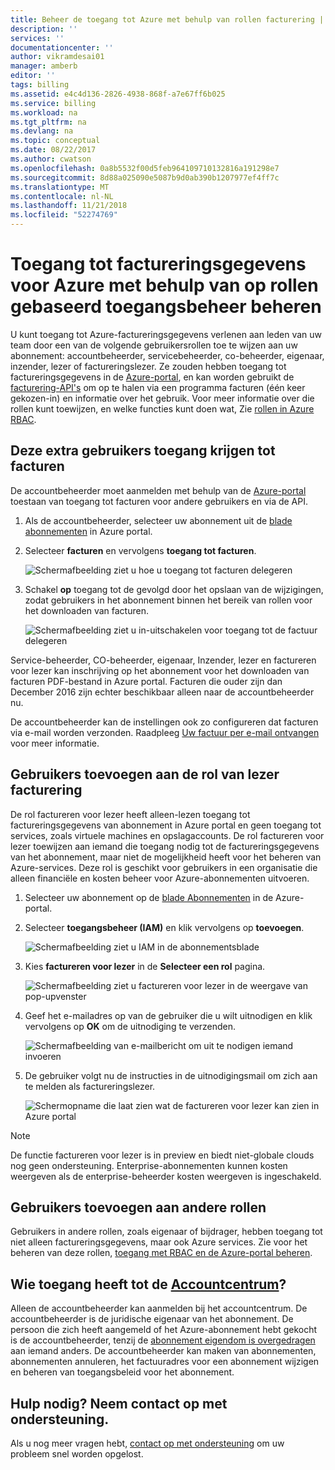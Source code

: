 ```yaml
---
title: Beheer de toegang tot Azure met behulp van rollen facturering | Microsoft Docs
description: ''
services: ''
documentationcenter: ''
author: vikramdesai01
manager: amberb
editor: ''
tags: billing
ms.assetid: e4c4d136-2826-4938-868f-a7e67ff6b025
ms.service: billing
ms.workload: na
ms.tgt_pltfrm: na
ms.devlang: na
ms.topic: conceptual
ms.date: 08/22/2017
ms.author: cwatson
ms.openlocfilehash: 0a8b5532f00d5feb964109710132816a191298e7
ms.sourcegitcommit: 8d88a025090e5087b9d0ab390b1207977ef4ff7c
ms.translationtype: MT
ms.contentlocale: nl-NL
ms.lasthandoff: 11/21/2018
ms.locfileid: "52274769"
---
```

# <a name="manage-access-to-billing-information-for-azure-using-role-based-access-control"></a>Toegang tot factureringsgegevens voor Azure met behulp van op rollen gebaseerd toegangsbeheer beheren

U kunt toegang tot Azure-factureringsgegevens verlenen aan leden van uw team door een van de volgende gebruikersrollen toe te wijzen aan uw abonnement: accountbeheerder, servicebeheerder, co-beheerder, eigenaar, inzender, lezer of factureringslezer. Ze zouden hebben toegang tot factureringsgegevens in de [Azure-portal](https://portal.azure.com/), en kan worden gebruikt de [facturering-API's](billing-usage-rate-card-overview.md) om op te halen via een programma facturen (één keer gekozen-in) en informatie over het gebruik. Voor meer informatie over die rollen kunt toewijzen, en welke functies kunt doen wat, Zie [rollen in Azure RBAC](../role-based-access-control/built-in-roles.md).

## <a name="opt-in"></a> Deze extra gebruikers toegang krijgen tot facturen

De accountbeheerder moet aanmelden met behulp van de [Azure-portal](https://portal.azure.com/) toestaan van toegang tot facturen voor andere gebruikers en via de API.

1. Als de accountbeheerder, selecteer uw abonnement uit de [blade abonnementen](https://portal.azure.com/#blade/Microsoft_Azure_Billing/SubscriptionsBlade) in Azure portal.

1. Selecteer **facturen** en vervolgens **toegang tot facturen**.

    ![Schermafbeelding ziet u hoe u toegang tot facturen delegeren](./media/billing-manage-access/AA-optin.png)

1. Schakel **op** toegang tot de gevolgd door het opslaan van de wijzigingen, zodat gebruikers in het abonnement binnen het bereik van rollen voor het downloaden van facturen.

    ![Schermafbeelding ziet u in-uitschakelen voor toegang tot de factuur delegeren](./media/billing-manage-access/AA-optinAllow.png)

Service-beheerder, CO-beheerder, eigenaar, Inzender, lezer en factureren voor lezer kan inschrijving op het abonnement voor het downloaden van facturen PDF-bestand in Azure portal. Facturen die ouder zijn dan December 2016 zijn echter beschikbaar alleen naar de accountbeheerder nu.

De accountbeheerder kan de instellingen ook zo configureren dat facturen via e-mail worden verzonden. Raadpleeg [Uw factuur per e-mail ontvangen](billing-download-azure-invoice-daily-usage-date.md) voor meer informatie.

## <a name="adding-users-to-the-billing-reader-role"></a>Gebruikers toevoegen aan de rol van lezer facturering

De rol factureren voor lezer heeft alleen-lezen toegang tot factureringsgegevens van abonnement in Azure portal en geen toegang tot services, zoals virtuele machines en opslagaccounts. De rol factureren voor lezer toewijzen aan iemand die toegang nodig tot de factureringsgegevens van het abonnement, maar niet de mogelijkheid heeft voor het beheren van Azure-services. Deze rol is geschikt voor gebruikers in een organisatie die alleen financiële en kosten beheer voor Azure-abonnementen uitvoeren.

1. Selecteer uw abonnement op de [blade Abonnementen](https://portal.azure.com/#blade/Microsoft_Azure_Billing/SubscriptionsBlade) in de Azure-portal.

1. Selecteer **toegangsbeheer (IAM)** en klik vervolgens op **toevoegen**.

    ![Schermafbeelding ziet u IAM in de abonnementsblade](./media/billing-manage-access/select-iam.PNG)

1. Kies **factureren voor lezer** in de **Selecteer een rol** pagina.

    ![Schermafbeelding ziet u factureren voor lezer in de weergave van pop-upvenster](./media/billing-manage-access/select-roles.PNG)

1. Geef het e-mailadres op van de gebruiker die u wilt uitnodigen en klik vervolgens op **OK** om de uitnodiging te verzenden.

    ![Schermafbeelding van e-mailbericht om uit te nodigen iemand invoeren](./media/billing-manage-access/add-user.PNG)

1. De gebruiker volgt nu de instructies in de uitnodigingsmail om zich aan te melden als factureringslezer.

    ![Schermopname die laat zien wat de factureren voor lezer kan zien in Azure portal](./media/billing-manage-access/billing-reader-view.png)

> [!NOTE]
> De functie factureren voor lezer is in preview en biedt niet-globale clouds nog geen ondersteuning. Enterprise-abonnementen kunnen kosten weergeven als de enterprise-beheerder kosten weergeven is ingeschakeld.

## <a name="adding-users-to-other-roles"></a>Gebruikers toevoegen aan andere rollen

Gebruikers in andere rollen, zoals eigenaar of bijdrager, hebben toegang tot niet alleen factureringsgegevens, maar ook Azure services. Zie voor het beheren van deze rollen, [toegang met RBAC en de Azure-portal beheren](../role-based-access-control/role-assignments-portal.md).

## <a name="who-can-access-the-account-centerhttpsaccountwindowsazurecom"></a>Wie toegang heeft tot de [Accountcentrum](https://account.windowsazure.com)?

Alleen de accountbeheerder kan aanmelden bij het accountcentrum. De accountbeheerder is de juridische eigenaar van het abonnement. De persoon die zich heeft aangemeld of het Azure-abonnement hebt gekocht is de accountbeheerder, tenzij de [abonnement eigendom is overgedragen](billing-subscription-transfer.md) aan iemand anders. De accountbeheerder kan maken van abonnementen, abonnementen annuleren, het factuuradres voor een abonnement wijzigen en beheren van toegangsbeleid voor het abonnement.

## <a name="need-help-contact-support"></a>Hulp nodig? Neem contact op met ondersteuning.

Als u nog meer vragen hebt, [contact op met ondersteuning](https://portal.azure.com/?#blade/Microsoft_Azure_Support/HelpAndSupportBlade) om uw probleem snel worden opgelost.

